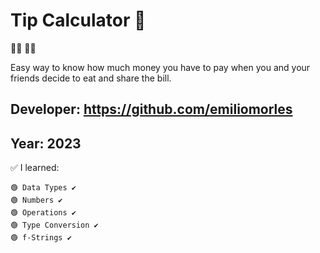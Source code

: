 # Tip Calculator 👀
 🍴🥗 👛💲

Easy way to know how much money you have to pay when you and your friends decide to eat and share the bill.

## Developer: https://github.com/emiliomorles

## Year: 2023

✅ I learned:

    🟢 Data Types ✔️
    🟢 Numbers ✔️
    🟢 Operations ✔️
    🟢 Type Conversion ✔️
    🟢 f-Strings ✔️
